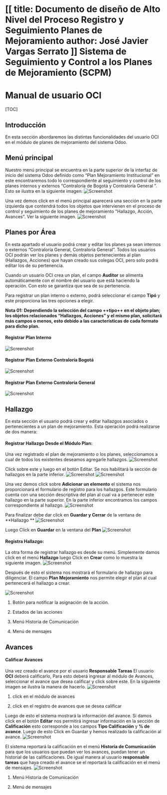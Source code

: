 [[
title: Documento de diseño de Alto Nivel del Proceso Registro y Seguimiento Planes de Mejoramiento
author: José Javier Vargas Serrato
]]
Sistema de Seguimiento y Control a los Planes de Mejoramiento (SCPM)
===================================================================

Manual de usuario OCI
============================

[TOC]

Introducción
--------------------------------
En esta sección abordaremos las distintas funcionalidades del usuario OCI en el módulo de planes de mejoramiento del sistema Odoo.

Menú principal
----------------------------
Nuestro menú principal se encuentra en la parte superior de la interfaz de inicio del sistema Odoo definido como “Plan Mejoramiento Institucional” en este encontraremos todo lo correspondiente al seguimiento y control de los planes internos y externos “Contraloría de Bogotá y Contraloría General ”. Esto se ilustra en la siguiente imagen:
![Screenshot](../img/img01_menu_principal_actual.png)

Una vez demos click en el menú principal aparecerá una sección en la parte izquierda que contendrá todos los objetos que intervienen en el proceso de control y seguimiento de los planes de mejoramiento "Hallazgo, Acción, Avances".  Ver la siguiente imagen.
![Screenshot](../img/img02_menu_plan_actual.png)
## Planes por Área
En esta apartado el usuario podrá crear y editar los planes ya sean internos o externos “Contraloría General, Contraloría General”.
Todos los usuarios OCI podrán ver los planes y demás objetos pertenecientes al plan (Hallazgos, Acciones) que hayan creado sus colegas OCI, pero solo podrá editar los de su pertenencia.

Cuando un usuario OCI crea un plan, el campo **Auditor** se alimenta automáticamente con el nombre del usuario que está haciendo la operación. Con esto se garantiza que sea de su pertenencia.

Para registrar un plan interno o externo, podrá seleccionar el campo **Tipó** y este proporciona las tres opciones a elegir.

**Nota 01:**
**Dependiendo la selección del campo ++tipo++ en el objeto plan; los objetos relacionados “Hallazgos, Acciones” y el mismo plan, solicitará más campos o menos, esto debido a las características de cada formato para dicho plan.**
#### Registrar Plan Interno
![Screenshot](../img/img03_plan_interno_actual.png)

#### Registrar Plan Externo Contraloría Bogotá
![Screenshot](../img/img04_plan_bogota_actual.png)

#### Registrar Plan Externo Contraloría General
![Screenshot](../img/img05_plan_general_actual.png)

## Hallazgo
En esta sección el usuario podrá crear y editar hallazgos asociados o pertenecientes a un plan de mejoramiento. Esta operación podrá realizarse de dos manera:

#### Registrar Hallazgo Desde el Módulo Plan:
Una vez registrado el plan de mejoramiento o los planes, seleccionamos a cual de todos los existentes deseamos agregarle  hallazgos.
![Screenshot](../img/img07_hallazgo_desde_plan_actual.png)

Click sobre este y luego en el botón Editar. Se nos habilitará la sección de hallazgos en la parte inferior.
![Screenshot](../img/img06_hallazgo_desde_plan_actual1.png)
![Screenshot](../img/img06_hallazgo_desde_plan_actual2.png)

Una vez demos click sobre **Adicionar un elemento** el sistema nos proporcionará el formulario de registro para los hallazgos. Este formulario cuenta con una sección descriptiva del plan al cual va a pertenecer este hallazgo en la parte superior. En la parte inferior encontramos los campos correspondiente al hallazgo.
![Screenshot](../img/img08_hallazgo_desde_plan_actual.png)

Para finalizar debe dar click en **Guardar y Cerrar** de la ventana de **Hallazgo **
![Screenshot](../img/img09_hallazgo_desde_plan_actual.png)

Luego Click en **Guardar** en la ventana del **Plan**
![Screenshot](../img/img10_hallazgo_desde_plan_actual.png)

#### Registra Hallazgo:
La otra forma de registrar hallazgo es desde su menú. Simplemente damos click en el menú **Hallazgo** luego Click en **Crear**  como lo muestra la siguiente imagen.
![Screenshot](../img/img11_hallazgo_actual.png)

Después de esto el sistema nos mostrará el formulario de hallazgo para diligenciar. El campo **Plan Mejoramiento** nos permite elegir el plan al cual pertenecerá el hallazgo a crear.

![Screenshot](../img/img12_hallazgo_actual.png)

1. Botón para notificar la asignación de la acción.

2. Estados de las acciones

3. Menú Historia de Comunicación

4. Menú de mensajes

## Avances
#### Calificar Avances
 Una vez  creado el avance por el usuario **Responsable Tareas** El usuario **OCI** deberá calificarlo, Para esto deberá ingresar al módulo de Avances, seleccionar el avance que desea calificar y click sobre este. En la siguiente imagen se ilustra la manera de hacerlo.
![Screenshot](../img/img_21_accion.png)

1. click en el módulo de avances

2. click en el registro de avances que se desea calificar

Luego de esto el sistema mostrará la información del avance. Si damos click en el botón **Editar** nos permitirá ingresar información en la sección de **Calificación** esto corresponde a los campos **Tipo Calificación** y **% de avance**. Luego de esto Click en Guardar y hemos realizado la calificación al avance.
![Screenshot](../img/img_22_accion.png)

El sistema reportará la calificación en el menú **Historia de Comunicación** para que los usuarios que puedan ver los avances, puedan tener un historial de las calificaciones. De igual manera al usuario **responsable tareas** que haya creado el avance se el reportará la calificación en el menú de mensajes.
![Screenshot](../img/img_23_accion.png)

1. Menú Historia de Comunicación

2. Menú de mensajes
